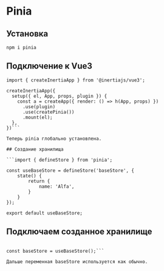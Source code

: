 # Pinia

## Установка

```npm i pinia```

## Подключение к Vue3

```import { createPinia } from 'pinia';
import { createInertiaApp } from '@inertiajs/vue3';

createInertiaApp({
  setup({ el, App, props, plugin }) {
    const a = createApp({ render: () => h(App, props) })
      .use(plugin)
	  .use(createPinia())
      .mount(el);
  },
})```

Теперь pinia глобально установлена.

## Создание хранилища

```import { defineStore } from 'pinia';

const useBaseStore = defineStore('baseStore', {
	state() {
		return {
			name: 'Alfa',
		}
	}
});

export default useBaseStore;
```

## Подключаем созданное хранилище

```import useBaseStore from './baseStore';

const baseStore = useBaseStore();```

Дальше переменная baseStore используется как обычно.
